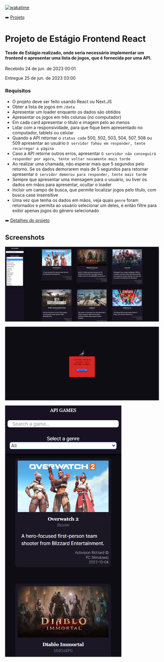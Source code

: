 [![wakatime](https://wakatime.com/badge/user/2f348d83-96c0-482b-ae6c-a687ad5fa937/project/eb9bc65a-21e5-487d-a8a0-dd22beada899.svg)](https://wakatime.com/badge/user/2f348d83-96c0-482b-ae6c-a687ad5fa937/project/eb9bc65a-21e5-487d-a8a0-dd22beada899)

➡️ [Projeto](https://api-games-frontend.vercel.app/)

# Projeto de Estágio Frontend React

#### Tesde de Estágio realizado, onde seria necessário implementar um frontend e apresentar uma lista de jogos, que é fornecida por uma API.

Recebido 24 de jun. de 2023 00:01

Entregue 25 de jun. de 2023 03:00

### Requisitos

- O projeto deve ser feito usando React ou Next.JS
- Obter a lista de jogos em `/data`
- Apresentar um loader enquanto os dados são obtidos
- Apresentar os jogos em três colunas (no computador)
- Em cada card apresentar o título e imagem pelo ao menos
- Lidar com a responsividade, para que fique bem apresentado no computador, tablets ou celular
- Quando a API retornar o `status code` 500, 502, 503, 504, 507, 508 ou 509 apresentar ao usuário `O servidor fahou em responder, tente recarregar a página`
- Caso a API retorne outros erros, apresentar `O servidor não conseguirá responder por agora, tente voltar novamente mais tarde`
- Ao realizar uma chamada, não esperar mais que 5 segundos pelo retorno. Se os dados demorarem mais de 5 segundos para retornar apresentar `O servidor demorou para responder, tente mais tarde`
- Sempre que apresentar uma mensagem para o usuário, ou tiver os dados em mãos para apresentar, ocultar o loader
- Incluir um campo de busca, que permite localizar jogos pelo título, com busca case insensitive
- Uma vez que tenha os dados em mãos, veja quais `genre` foram retornados e permita ao usuário selecionar um deles, e então filtre para exibir apenas jogos do gênero selecionado

➡️ [Detalhes do projeto](https://app-masters.notion.site/Projeto-de-Est-gio-Frontend-React-34d8dcade9f74da29e5e1d4f0d6ef737)

## Screenshots

![Pagina inicial](./images/home-screen.png)

![Tela de erro](./images/error-screen.png)

![Tela de inicial mobile](./images/home-screen-mobile.png)
